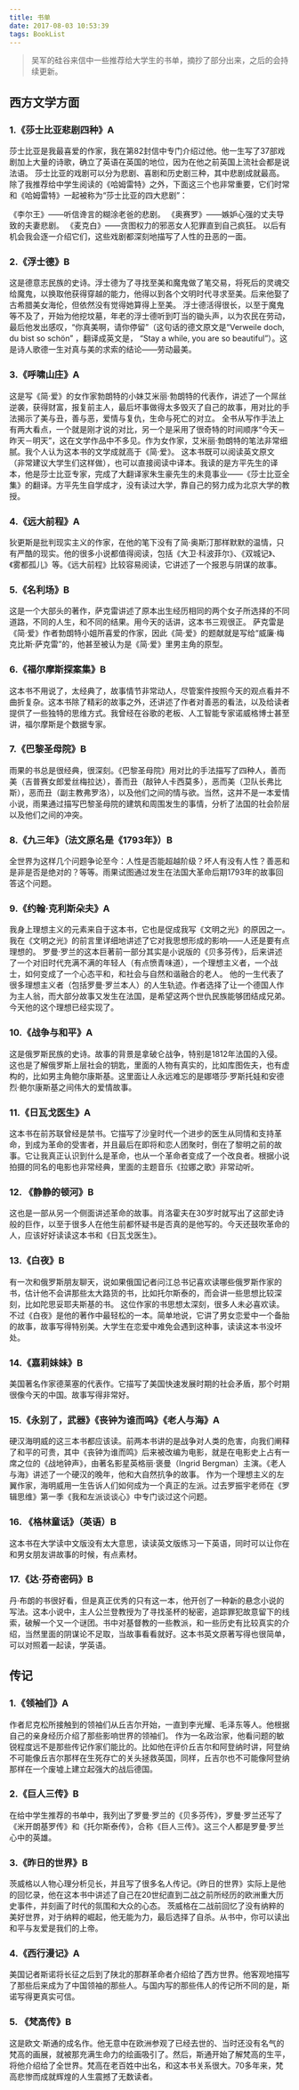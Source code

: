 ```yaml
---
title: 书单
date: 2017-08-03 10:53:39
tags: BookList
---
```


>吴军的硅谷来信中一些推荐给大学生的书单，摘抄了部分出来，之后的会持续更新。
<!--more-->

## 西方文学方面
### 1.《莎士比亚悲剧四种》A 
莎士比亚是我最喜爱的作家，我在第82封信中专门介绍过他。他一生写了37部戏剧加上大量的诗歌，确立了英语在英国的地位，因为在他之前英国上流社会都是说法语。
莎士比亚的戏剧可以分为悲剧、喜剧和历史剧三种，其中悲剧成就最高。除了我推荐给中学生阅读的《哈姆雷特》之外，下面这三个也非常重要，它们时常和《哈姆雷特》一起被称为“莎士比亚的四大悲剧”：

《李尔王》——听信谗言的糊涂老爸的悲剧。
《奥赛罗》——嫉妒心强的丈夫导致的夫妻悲剧。
《麦克白》——贪图权力的邪恶女人犯罪直到自己疯狂。
以后有机会我会逐一介绍它们，这些戏剧都深刻地描写了人性的丑恶的一面。
### 2.《浮士德》B
这是德意志民族的史诗。浮士德为了寻找至美和魔鬼做了笔交易，将死后的灵魂交给魔鬼，以换取他获得穿越的能力，他得以到各个文明时代寻求至美。后来他娶了古希腊美女海伦，但依然没有觉得她算得上至美。
浮士德活得很长，以至于魔鬼等不及了，开始为他挖坟墓，年老的浮士德听到叮当的锄头声，以为农民在劳动，最后他发出感叹，“你真美啊，请你停留”（这句话的德文原文是“Verweile doch, du bist so schön” ，翻译成英文是， “Stay a while, you are so beautiful”）。这是诗人歌德一生对真与美的求索的结论——劳动最美。
### 3.《呼啸山庄》A
这是写《简·爱》的女作家勃朗特的小妹艾米丽·勃朗特的代表作，讲述了一个屌丝逆袭，获得财富，报复前主人，最后坏事做得太多毁灭了自己的故事，用对比的手法揭示了美与丑，善与恶，爱情与复仇，生命与死亡的对立。
全书从写作手法上有两大看点，一个就是刚才说的对比，另一个是采用了很奇特的时间顺序“今天－昨天－明天”，这在文学作品中不多见。作为女作家，艾米丽·勃朗特的笔法非常细腻。我个人认为这本书的文学成就高于《简·爱》。
这本书既可以阅读英文原文（非常建议大学生们这样做），也可以直接阅读中译本。我读的是方平先生的译本，他是莎士比亚专家，完成了大翻译家朱生豪先生的未竟事业——《莎士比亚全集》的翻译。方平先生自学成才，没有读过大学，靠自己的努力成为北京大学的教授。
### 4.《远大前程》A
狄更斯是批判现实主义的作家，在他的笔下没有了简·奥斯汀那样默默的温情，只有严酷的现实。他的很多小说都值得阅读，包括《大卫·科波菲尔》、《双城记》、《雾都孤儿》等。《远大前程》比较容易阅读，它讲述了一个报恩与阴谋的故事。
### 5.《名利场》B
这是一个大部头的著作，萨克雷讲述了原本出生经历相同的两个女子所选择的不同道路，不同的人生，和不同的结果。用今天的话讲，这本书三观很正。
萨克雷是《简·爱》作者勃朗特小姐所喜爱的作家，因此《简·爱》的题献就是写给“威廉·梅克比斯·萨克雷”的，他甚至被认为是《简·爱》里男主角的原型。
### 6.《福尔摩斯探案集》B
这本书不用说了，太经典了，故事情节非常动人，尽管案件按照今天的观点看并不曲折复杂。这本书除了精彩的故事之外，还讲述了作者对善恶的看法，以及给读者提供了一些独特的思维方式。我曾经在谷歌的老板、人工智能专家诺威格博士甚至讲，福尔摩斯是个数据专家。
### 7.《巴黎圣母院》B
雨果的书总是很经典，很深刻。《巴黎圣母院》用对比的手法描写了四种人，善而美（吉普赛女郎爱丝梅拉达），善而丑（敲钟人卡西莫多），恶而美（卫队长弗比斯），恶而丑（副主教弗罗洛），以及他们之间的情与欲。当然，这并不是一本爱情小说，雨果通过描写巴黎圣母院的建筑和周围发生的事情，分析了法国的社会阶层以及他们之间的冲突。
### 8.《九三年》（法文原名是《1793年》）B
全世界为这样几个问题争论至今：人性是否能超越阶级？坏人有没有人性？善恶和是非是否是绝对的？等等。雨果试图通过发生在法国大革命后期1793年的故事回答这个问题。
### 9.《约翰·克利斯朵夫》A
我身上理想主义的元素来自于这本书，它也是促成我写《文明之光》的原因之一。我在《文明之光》的前言里详细地讲述了它对我思想形成的影响——人还是要有点理想的。
罗曼·罗兰的这本巨著前一部分其实是小说版的《贝多芬传》，后来讲述了一个对旧时代充满不满的年轻人（有点愤青味道），一个理想主义者，一个战士，如何变成了一个心态平和，和社会与自然和谐融合的老人。
他的一生代表了很多理想主义者（包括罗曼·罗兰本人）的人生轨迹。作者选择了让一个德国人作为主人翁，而大部分故事又发生在法国，是希望这两个世仇民族能够团结成兄弟。今天他的这个理想已经实现了。
### 10.《战争与和平》A
这是俄罗斯民族的史诗。故事的背景是拿破仑战争，特别是1812年法国的入侵。这也是了解俄罗斯上层社会的钥匙，里面的人物有真实的，比如库图佐夫，也有虚构的，比如男主角鲍尔康斯基。这里面让人永远难忘的是娜塔莎·罗斯托娃和安德烈·鲍尔康斯基之间伟大的爱情故事。
### 11.《日瓦戈医生》A
这本书在前苏联曾经是禁书。它描写了沙皇时代一个进步的医生从同情和支持革命，到成为革命的受害者，并且最后在即将和恋人团聚时，倒在了黎明之前的故事。它让我真正认识到什么是革命，也从一个革命者变成了一个改良者。根据小说拍摄的同名的电影也非常经典，里面的主题音乐《拉娜之歌》非常动听。
### 12. 《静静的顿河》B
这也是一部从另一个侧面讲述革命的故事。肖洛霍夫在30岁时就写出了这部史诗般的巨作，以至于很多人在他生前都怀疑书是否真的是他写的。今天还鼓吹革命的人，应该好好读读这本书和《日瓦戈医生》。
### 13.《白夜》B
有一次和俄罗斯朋友聊天，说如果俄国记者问江总书记喜欢读哪些俄罗斯作家的书，估计他不会讲那些太大路货的书，比如托尔斯泰的，而会讲一些思想比较深刻，比如陀思妥耶夫斯基的书。
这位作家的书思想太深刻，很多人未必喜欢读。不过《白夜》是他的著作中最轻松的一本。简单地说，它讲了男女恋爱中一个备胎的故事，故事写得特别美。大学生在恋爱中难免会遇到这种事，读读这本书没坏处。
### 14.《嘉莉妹妹》B
美国著名作家德莱塞的代表作。它描写了美国快速发展时期的社会矛盾，那个时期很像今天的中国。故事写得非常好。
### 15.《永别了，武器》《丧钟为谁而鸣》《老人与海》A
硬汉海明威的这三本书都应该读。前两本书讲的是战争对人类的危害，向我们阐释了和平的可贵，其中《丧钟为谁而鸣》后来被改编为电影，就是在电影史上占有一席之位的《战地钟声》，由著名影星英格丽·褒曼（Ingrid Bergman）主演。《老人与海》讲述了一个硬汉的晚年，他和大自然抗争的故事。
作为一个理想主义的左翼作家，海明威用一生告诉人们如何成为一个真正的左派。过去罗振宇老师在《罗辑思维》第一季《我和左派谈谈心》中专门谈过这个问题。
### 16. 《格林童话》（英语）B
这本书在大学读中文版没有太大意思，读读英文版练习一下英语，同时可以让你在和男女朋友讲故事的时候，有点素材。
### 17.《达·芬奇密码》B
丹·布朗的书很好看，但是真正优秀的只有这一本，他开创了一种新的悬念小说的写法。这本小说中，主人公兰登教授为了寻找圣杯的秘密，追踪罪犯故意留下的线索，破解一个又一个谜团。书中对基督教的一些教派，和一些历史有比较真实的介绍，当然里面的阴谋论不足取，当故事看看就好。这本书英文原著写得也很简单，可以对照着一起读，学英语。

## 传记
### 1.《领袖们》A
作者尼克松所接触到的领袖们从丘吉尔开始，一直到李光耀、毛泽东等人。他根据自己的亲身经历介绍了那些影响世界的领袖们。
作为一名政治家，他看问题的敏锐程度远不是那些传记作家们能比的。比如他在评价丘吉尔和阿登纳时讲，阿登纳不可能像丘吉尔那样在生死存亡的关头拯救英国，同样，丘吉尔也不可能像阿登纳那样在一个废墟上建立起强大的战后德国。
### 2.《巨人三传》B
在给中学生推荐的书单中，我列出了罗曼·罗兰的《贝多芬传》，罗曼·罗兰还写了《米开朗基罗传》和《托尔斯泰传》，合称《巨人三传》。这三个人都是罗曼·罗兰心中的英雄。
### 3.《昨日的世界》B
茨威格以人物心理分析见长，并且写了很多名人传记。《昨日的世界》实际上是他的回忆录，他在这本书中讲述了自己在20世纪直到二战之前所经历的欧洲重大历史事件，并刻画了时代的氛围和大众的心态。
茨威格在二战前回忆了没有纳粹的美好世界，对于纳粹的崛起，他无能为力，最后选择了自杀。从书中，你可以读出和平与友爱是我们的上帝。
### 4.《西行漫记》A
美国记者斯诺将长征之后到了陕北的那群革命者介绍给了西方世界。他客观地描写了那些后来成为了中国领袖的那些人。与国内写的那些伟人的传记所不同的是，斯诺写得更真实可信。
### 5. 《梵高传》B
这是欧文·斯通的成名作。他无意中在欧洲参观了已经去世的、当时还没有名气的梵高的画展，就被那充满生命力的绘画吸引了。然后，斯通开始了解梵高的生平，将他介绍给了全世界。梵高在老百姓中出名，和这本书关系很大。70多年来，梵高悲惨而成就辉煌的人生震撼了无数读者。

